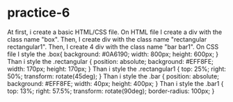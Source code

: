 # practice-6

At first, i create a basic HTML/CSS file.
On HTML file 
I create a div with the class name "box".
Then, I create div with the class name "rectangular rectangular1".
Then, I create 4 div with the class name "bar bar1".
On CSS file
I style the .box{
    background: #0A6190;
    width: 800px;
    height: 600px;
}
Than i style the .rectangular {
    position: absolute;
    background: #EFF8FE;
    width: 170px;
    height: 170px;
}
Than i style the .rectangular1 {
    top: 25%;
    right: 50%;
    transform: rotate(45deg);
}
Than i style the .bar {
    position: absolute;
    background: #EFF8FE;
    width: 40px;
    height: 400px;
 }
Than i style the  .bar1 {
    top: 13%;
    right: 57.5%;
    transform: rotate(90deg);
    border-radius: 100px;
}

